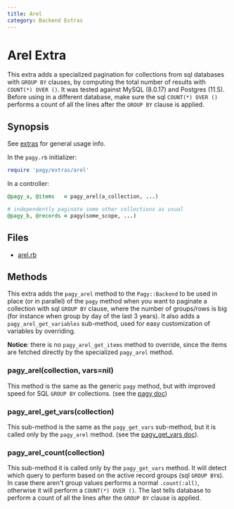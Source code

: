 ```yaml
---
title: Arel
category: Backend Extras
---
```

# Arel Extra

This extra adds a specialized pagination for collections from sql databases with `GROUP BY` clauses, by computing the total number of results with `COUNT(*) OVER ()`. It was tested against MySQL (8.0.17) and Postgres (11.5). Before using in a different database, make sure the sql `COUNT(*) OVER ()` performs a count of all the lines after the `GROUP BY` clause is applied.

## Synopsis

See [extras](/docs/extras.md) for general usage info.

In the `pagy.rb` initializer:

```ruby
require 'pagy/extras/arel'
```

In a controller:

```ruby
@pagy_a, @items   = pagy_arel(a_collection, ...)

# independently paginate some other collections as usual
@pagy_b, @records = pagy(some_scope, ...)
```

## Files

- [arel.rb](https://github.com/ddnexus/pagy/blob/master/lib/pagy/extras/arel.rb)

## Methods

This extra adds the `pagy_arel` method to the `Pagy::Backend` to be used in place (or in parallel) of the `pagy` method when you want to paginate a collection with sql `GROUP BY` clause, where the number of groups/rows is big (for instance when group by day of the last 3 years). It also adds a `pagy_arel_get_variables` sub-method, used for easy customization of variables by overriding.

**Notice**: there is no `pagy_arel_get_items` method to override, since the items are fetched directly by the specialized `pagy_arel` method.

### pagy_arel(collection, vars=nil)

This method is the same as the generic `pagy` method, but with improved speed for SQL `GROUP BY` collections. (see the [pagy doc](../api/backend.md#pagycollection-varsnil))

### pagy_arel_get_vars(collection)

This sub-method is the same as the `pagy_get_vars` sub-method, but it is called only by the `pagy_arel` method. (see the [pagy_get_vars doc](../api/backend.md#pagy_get_varscollection-vars)).

### pagy_arel_count(collection)

This sub-method it is called only by the `pagy_get_vars` method. It will detect which query to perform based on the active record groups (sql `GROUP BY`s). In case there aren't group values performs a normal `.count(:all)`, otherwise it will perform a `COUNT(*) OVER ()`. The last tells database to perform a count of all the lines after the `GROUP BY` clause is applied.
